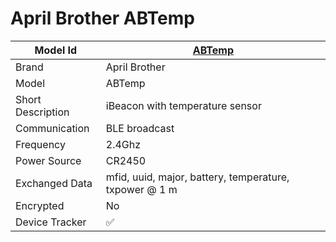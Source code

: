 # April Brother ABTemp 

|Model Id|[ABTemp](https://github.com/theengs/decoder/blob/development/src/devices/ABTemp_json.h)|
|-|-|
|Brand|April Brother|
|Model|ABTemp|
|Short Description|iBeacon with temperature sensor|
|Communication|BLE broadcast|
|Frequency|2.4Ghz|
|Power Source|CR2450|
|Exchanged Data|mfid, uuid, major, battery, temperature, txpower @ 1 m|
|Encrypted|No|
|Device Tracker|&#9989;|
